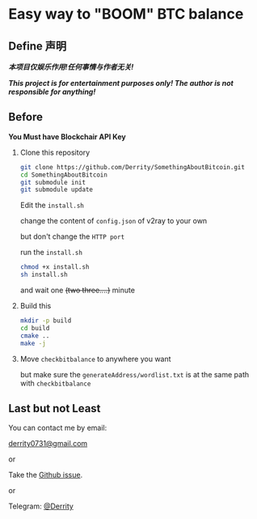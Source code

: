 # Easy way to "BOOM" BTC balance


## Define 声明


***本项目仅娱乐作用!任何事情与作者无关!***

***This project is for entertainment purposes only! The author is not responsible for anything!***

## Before

**You Must have Blockchair API Key**

1. Clone this repository

   ```bash
   git clone https://github.com/Derrity/SomethingAboutBitcoin.git
   cd SomethingAboutBitcoin
   git submodule init
   git submodule update
   ```

   Edit the `install.sh`

   change the content of `config.json` of v2ray to your own

   but don't change the `HTTP port`

   run the `install.sh`

   ```bash
   chmod +x install.sh
   sh install.sh
   ```

   and wait one ~~(two three....)~~ minute

2. Build this

   ```bash
   mkdir -p build
   cd build
   cmake ..
   make -j
   ```

3. Move `checkbitbalance` to anywhere you want

   but make sure the `generateAddress/wordlist.txt` is at the same path with `checkbitbalance`

## Last but not Least


You can contact me by email:

derrity0731@gmail.com

or

Take the [Github issue](https://github.com/Derrity/generateAddress/issues).

or 

Telegram: [@Derrity](https://t.me/Derrity)
